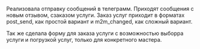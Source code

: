 Реализовала отправку сообщений в телеграмм. Приходят сообщения с новым отзывом, сзаказом услуги. 
Заказ услуг приходит в форматах post_send, как простой вариант и m2m_changed, как сложный вариант.

Так же сделала форму для заказа услуги с возможностью выборра услуги и погрузкой услуг, только для конкретного мастера. 